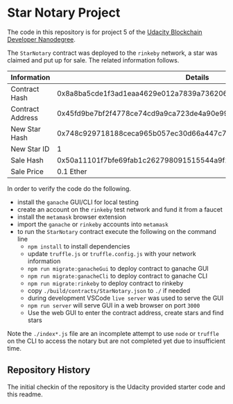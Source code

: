 # Star Notary Project

The code in this repository is for project 5 of the
[Udacity Blockchain Developer Nanodegree](https://www.udacity.com/course/blockchain-developer-nanodegree--nd1309).

The `StarNotary` contract was deployed to the `rinkeby` network, a star
was claimed and put up for sale. The related information follows.

| Information      | Details                                                            |
| ---------------- | ------------------------------------------------------------------ |
| Contract Hash    | 0x8a8ba5cde1f3ad1eaa4629e012a7839a736206f1512098fbdd7a74e0bb05a137 |
| Contract Address | 0x45fd9be7bf2f4778ce74cd9a9ca723de4a90e99b                         |
| New Star Hash    | 0x748c929718188ceca965b057ec30d66a447c7fd2f2a937c0fdc08c4a10e6c373 |
| New Star ID      | 1                                                                  |
| Sale Hash        | 0x50a11101f7bfe69fab1c262798091515544a9f2dc19ce646844c6caaf99d10df |
| Sale Price       | 0.1 Ether                                                          |

In order to verify the code do the following.

- install the `ganache` GUI/CLI for local testing
- create an account on the `rinkeby` test network and fund it from a faucet
- install the `metamask` browser extension
- import the `ganache` or `rinkeby` accounts into `metamask`
- to run the `StarNotary` contract execute the following on the command line
  - `npm install` to install dependencies
  - update `truffle.js` or `truffle.config.js` with your network information
  - `npm run migrate:ganacheGui` to deploy contract to ganache GUI
  - `npm run migrate:ganacheCli` to deploy contract to ganache CLI
  - `npm run migrate:rinkeby` to deploy contract to rinkeby
  - copy `./build/contracts/StarNotary.json` to `./` if needed
  - during development VSCode `live server` was used to serve the GUI
  - `npm run server` will serve GUI in a web browser on port `3000`
  - Use the web GUI to enter the contract address, create stars and find stars

Note the `./index*.js` file are an incomplete attempt to use `node` or `truffle`
on the CLI to access the notary but are not completed yet due to insufficient
time.

## Repository History

The initial checkin of the repository is the Udacity provided starter code and
this readme.

